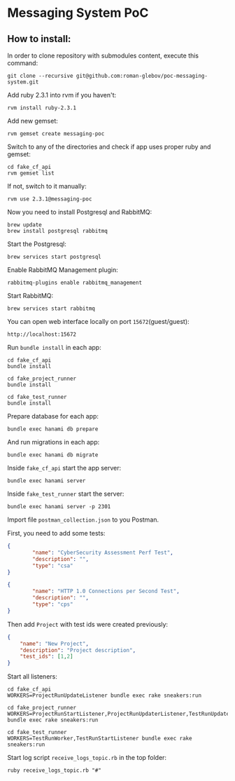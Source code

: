 # Messaging System PoC

## How to install:

In order to clone repository with submodules content, execute this command:

```
git clone --recursive git@github.com:roman-glebov/poc-messaging-system.git
```

Add ruby 2.3.1 into rvm if you haven't:

```
rvm install ruby-2.3.1
```

Add new gemset:

```
rvm gemset create messaging-poc
```

Switch to any of the directories and check if app uses proper ruby and gemset:

```text
cd fake_cf_api
rvm gemset list
```

If not, switch to it manually:

```text
rvm use 2.3.1@messaging-poc
```

Now you need to install Postgresql and RabbitMQ:

```text
brew update
brew install postgresql rabbitmq
```

Start the Postgresql:

```text
brew services start postgresql        
```

Enable RabbitMQ Management plugin:

```text
rabbitmq-plugins enable rabbitmq_management
```

Start RabbitMQ:

```text
brew services start rabbitmq
```

You can open web interface locally on port `15672`(guest/guest):

```text
http://localhost:15672
```

Run `bundle install` in each app:

```text
cd fake_cf_api
bundle install
 
cd fake_project_runner
bundle install
 
cd fake_test_runner
bundle install 
```

Prepare database for each app:

```text
bundle exec hanami db prepare
```

And run migrations in each app:

```text
bundle exec hanami db migrate
```

Inside `fake_cf_api` start the app server:

```text
bundle exec hanami server
```

Inside `fake_test_runner` start the server:

```text
bundle exec hanami server -p 2301
```

Import file `postman_collection.json` to you Postman.

First, you need to add some tests:

```json
{
        "name": "CyberSecurity Assessment Perf Test",
        "description": "",
        "type": "csa"
}
```
```json
{
        "name": "HTTP 1.0 Connections per Second Test",
        "description": "",
        "type": "cps"
}
``` 

Then add `Project` with test ids were created previously:

```json
{
	"name": "New Project",
	"description": "Project description",
	"test_ids": [1,2]
}
```

Start all listeners:

```text
cd fake_cf_api
WORKERS=ProjectRunUpdateListener bundle exec rake sneakers:run
```

```text
cd fake_project_runner
WORKERS=ProjectRunStartListener,ProjectRunUpdaterListener,TestRunUpdaterListener bundle exec rake sneakers:run
```

```text
cd fake_test_runner
WORKERS=TestRunWorker,TestRunStartListener bundle exec rake sneakers:run
```

Start log script `receive_logs_topic.rb` in the top folder:

```text
ruby receive_logs_topic.rb "#"
```



